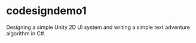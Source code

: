 # codesigndemo1
Designing a simple Unity 2D UI system and writing a simple text adventure algorithm in C#.
